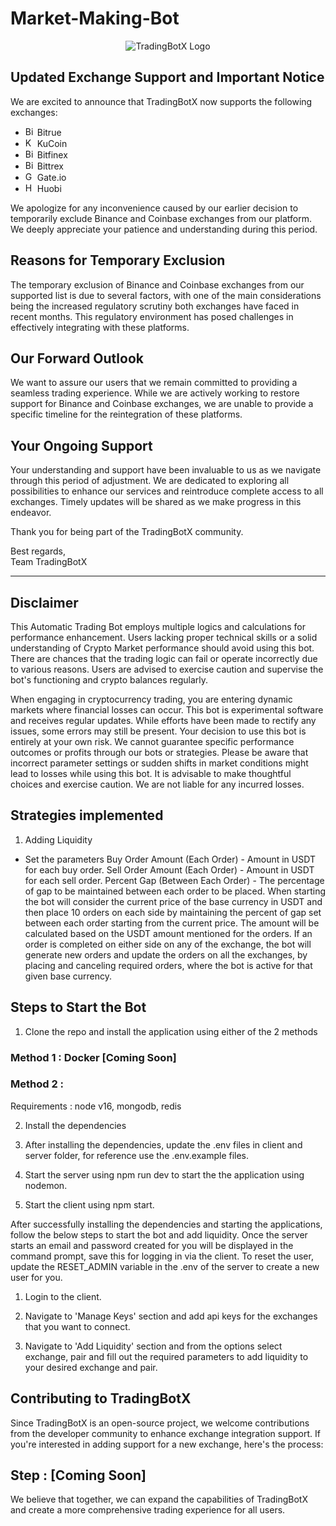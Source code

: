 # Market-Making-Bot

<p align="center">
  <img src="https://avatars.githubusercontent.com/u/141486012?s=200&v=4" alt="TradingBotX Logo">
</p>

## Updated Exchange Support and Important Notice

We are excited to announce that TradingBotX now supports the following exchanges:

- <img src="https://raw.githubusercontent.com/TradingBotX/market-making-bot/main/logos/bitrue.png" width="15" height="15" alt="Bitrue"> Bitrue
- <img src="https://raw.githubusercontent.com/TradingBotX/market-making-bot/main/logos/kucoin.png" width="15" height="15" alt="Kucoin"> KuCoin
- <img src="https://raw.githubusercontent.com/TradingBotX/market-making-bot/main/logos/bitfinex.png" width="15" height="15" alt="Bitfinex"> Bitfinex
- <img src="https://raw.githubusercontent.com/TradingBotX/market-making-bot/main/logos/bittrex.png" width="15" height="15" alt="Bittrex"> Bittrex
- <img src="https://raw.githubusercontent.com/TradingBotX/market-making-bot/main/logos/gateio.png" width="15" height="15" alt="Gateio"> Gate.io
- <img src="https://raw.githubusercontent.com/TradingBotX/market-making-bot/main/logos/huobi.png" width="15" height="15" alt="Huobi"> Huobi

We apologize for any inconvenience caused by our earlier decision to temporarily exclude Binance and Coinbase exchanges from our platform. We deeply appreciate your patience and understanding during this period.

## Reasons for Temporary Exclusion

The temporary exclusion of Binance and Coinbase exchanges from our supported list is due to several factors, with one of the main considerations being the increased regulatory scrutiny both exchanges have faced in recent months. This regulatory environment has posed challenges in effectively integrating with these platforms.

## Our Forward Outlook

We want to assure our users that we remain committed to providing a seamless trading experience. While we are actively working to restore support for Binance and Coinbase exchanges, we are unable to provide a specific timeline for the reintegration of these platforms.

## Your Ongoing Support

Your understanding and support have been invaluable to us as we navigate through this period of adjustment. We are dedicated to exploring all possibilities to enhance our services and reintroduce complete access to all exchanges. Timely updates will be shared as we make progress in this endeavor.

Thank you for being part of the TradingBotX community.

Best regards,  
Team TradingBotX

---

## Disclaimer

This Automatic Trading Bot employs multiple logics and calculations for performance enhancement. Users lacking proper technical skills or a solid understanding of Crypto Market performance should avoid using this bot. There are chances that the trading logic can fail or operate incorrectly due to various reasons. Users are advised to exercise caution and supervise the bot's functioning and crypto balances regularly.

When engaging in cryptocurrency trading, you are entering dynamic markets where financial losses can occur. This bot is experimental software and receives regular updates. While efforts have been made to rectify any issues, some errors may still be present. Your decision to use this bot is entirely at your own risk. We cannot guarantee specific performance outcomes or profits through our bots or strategies. Please be aware that incorrect parameter settings or sudden shifts in market conditions might lead to losses while using this bot. It is advisable to make thoughtful choices and exercise caution. We are not liable for any incurred losses.

## Strategies implemented

1. Adding Liquidity
  - Set the parameters 
      Buy Order Amount (Each Order) - Amount in USDT for each buy order.
      Sell Order Amount (Each Order) - Amount in USDT for each sell order.
      Percent Gap (Between Each Order) - The percentage of gap to be maintained between each order to be placed.
    When starting the bot will consider the current price of the base currency in USDT and then place 10 orders on each side by maintaining the percent of gap set between each order starting from the current price. The amount will be calculated based on the USDT amount mentioned for the orders. If an order is completed on either side on any of the exchange, the bot will generate new orders and update the orders on all the exchanges, by placing and canceling required orders, where the bot is active for that given base currency.

## Steps to Start the Bot

1. Clone the repo and install the application using either of the 2 methods

### Method 1 : Docker [Coming Soon]

### Method 2 : 

Requirements : node v16, mongodb, redis

2. Install the dependencies

3. After installing the dependencies, update the .env files in client and server folder, for reference use the .env.example files.

4. Start the server using npm run dev to start the the application using nodemon.

5. Start the client using npm start.

After successfully installing the dependencies and starting the applications, follow the below steps to start the bot and add liquidity. Once the server starts an email and password created for you will be displayed in the command prompt, save this for logging in via the client. To reset the user, update the RESET_ADMIN variable in the .env of the server to create a new user for you.

1. Login to the client.

2. Navigate to 'Manage Keys' section and add api keys for the exchanges that you want to connect.

3. Navigate to 'Add Liquidity' section and from the options select exchange, pair and fill out the required parameters to add liquidity to your desired exchange and pair.

## Contributing to TradingBotX

Since TradingBotX is an open-source project, we welcome contributions from the developer community to enhance exchange integration support. If you're interested in adding support for a new exchange, here's the process:

## Step : [Coming Soon]

We believe that together, we can expand the capabilities of TradingBotX and create a more comprehensive trading experience for all users.
